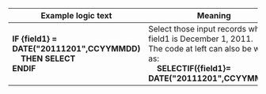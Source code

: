 
|Example logic text|Meaning|
|------------------|-------|
|**IF {field1} = DATE("20111201",CCYYMMDD)<br>&nbsp;&nbsp;&nbsp;&nbsp;THEN SELECT<br>ENDIF**|Select those input records where<br>field1 is December 1, 2011.<br>The code at left can also be written as:<br>&nbsp;&nbsp;&nbsp;&nbsp;**SELECTIF({field1}= DATE("20111201",CCYYMMDD))**|

